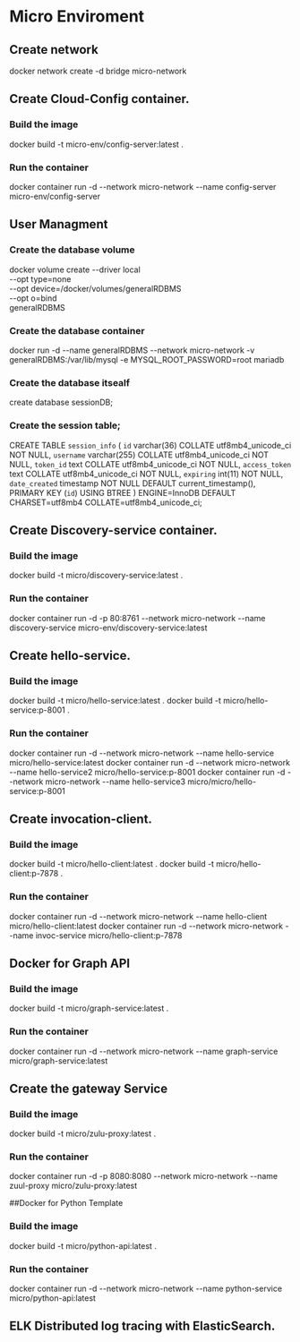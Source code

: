 # Micro Enviroment

## Create network

docker network create -d bridge micro-network

## Create Cloud-Config container.

### Build the image
docker build -t  micro-env/config-server:latest . 

### Run the container

docker container run -d  --network micro-network --name config-server micro-env/config-server


## User Managment

### Create the database volume
docker volume create --driver local \
      --opt type=none \
      --opt device=/docker/volumes/generalRDBMS \
      --opt o=bind \
      generalRDBMS

### Create the database container
docker run -d --name generalRDBMS --network micro-network  -v generalRDBMS:/var/lib/mysql -e MYSQL_ROOT_PASSWORD=root mariadb

### Create the database itsealf

create database sessionDB;

### Create the session table;

CREATE TABLE `session_info` (
  `id` varchar(36) COLLATE utf8mb4_unicode_ci NOT NULL,
  `username` varchar(255) COLLATE utf8mb4_unicode_ci NOT NULL,
  `token_id` text COLLATE utf8mb4_unicode_ci NOT NULL,
  `access_token` text COLLATE utf8mb4_unicode_ci NOT NULL,
  `expiring` int(11) NOT NULL,
  `date_created` timestamp NOT NULL DEFAULT current_timestamp(),
  PRIMARY KEY (`id`) USING BTREE
) ENGINE=InnoDB DEFAULT CHARSET=utf8mb4 COLLATE=utf8mb4_unicode_ci;



## Create Discovery-service container.

### Build the image
docker build -t  micro/discovery-service:latest . 

### Run the container

docker container run -d -p 80:8761 --network micro-network --name discovery-service micro-env/discovery-service:latest


## Create hello-service.

### Build the image
docker build -t  micro/hello-service:latest . 
docker build -t  micro/hello-service:p-8001 .

### Run the container

docker container run -d --network micro-network --name hello-service micro/hello-service:latest
docker container run -d --network micro-network --name hello-service2 micro/hello-service:p-8001
docker container run -d --network micro-network --name hello-service3 micro/micro/hello-service:p-8001


## Create invocation-client.

### Build the image
docker build -t  micro/hello-client:latest . 
docker build -t  micro/hello-client:p-7878 . 

### Run the container

docker container run -d  --network micro-network --name hello-client micro/hello-client:latest
docker container run -d  --network micro-network --name invoc-service micro/hello-client:p-7878

## Docker for Graph API

### Build the image
docker build -t  micro/graph-service:latest . 

### Run the container
docker container run -d  --network micro-network --name graph-service micro/graph-service:latest


## Create the gateway Service

### Build the image
docker build -t  micro/zulu-proxy:latest . 

### Run the container

docker container run -d -p 8080:8080 --network micro-network --name zuul-proxy micro/zulu-proxy:latest

##Docker for Python Template

### Build the image
docker build -t  micro/python-api:latest . 

### Run the container
docker container run -d  --network micro-network --name python-service micro/python-api:latest



## ELK Distributed log tracing with ElasticSearch. 

